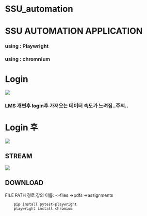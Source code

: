 # SSU_automation
<h1>SSU AUTOMATION APPLICATION</h1>
<h3>using : Playwright</h3>
<h3>using : chromnium</h3>

<h1>Login</h1>
<image src=https://user-images.githubusercontent.com/40743105/225222917-274d839c-bb57-4685-9e4b-b1bd12a1b4bb.png >
<h3>LMS 개편후 login후 가져오는 데이터 속도가 느려짐..주의..</h3>
<h1>Login 후</h1>
<image src=https://user-images.githubusercontent.com/40743105/225223324-317df9bf-5fb7-4130-8e80-d7ee5680a541.png>

<h2>STREAM</h2>
<image src=https://user-images.githubusercontent.com/40743105/225223623-af9fcc29-de53-4e4c-920f-a8a4799180ba.png>

<h2>DOWNLOAD</h2>
FILE PATH 경로
강의 이름:
    ->files
    ->pdfs
    ->assignments

```
    pip install pytest-playwright
    playwright install chromium
```